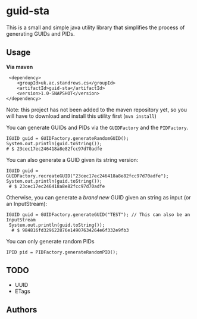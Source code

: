 # guid-sta

This is a small and simple java utility library that simplifies the process of generating GUIDs and PIDs.

## Usage

**Via maven**

```
 <dependency>
    <groupId>uk.ac.standrews.cs</groupId>
    <artifactId>guid-sta</artifactId>
    <version>1.0-SNAPSHOT</version>
</dependency>
```

Note: this project has not been added to the maven repository yet, so you will have to download and install this utility first (`mvn install`)

You can generate GUIDs and PIDs via the `GUIDFactory` and the `PIDFactory`.

 ```
 IGUID guid = GUIDFactory.generateRandomGUID();
 System.out.println(guid.toString());
 # $ 23cec17ec246418a8e82fcc97d70adfe
 ```

 You can also generate a GUID given its string version:
 ```
 IGUID guid = GUIDFactory.recreateGUID("23cec17ec246418a8e82fcc97d70adfe");
 System.out.println(guid.toString());
  # $ 23cec17ec246418a8e82fcc97d70adfe
 ```

 Otherwise, you can generate a *brand new* GUID given an string as input (or an InputStream):
 ```
 IGUID guid = GUIDFactory.generateGUID("TEST"); // This can also be an InputStream
  System.out.println(guid.toString());
   # $ 984816fd329622876e14907634264e6f332e9fb3
 ```


You can only generate random PIDs
```
IPID pid = PIDFactory.generateRandomPID();
```


## TODO

- UUID
- ETags


## Authors

